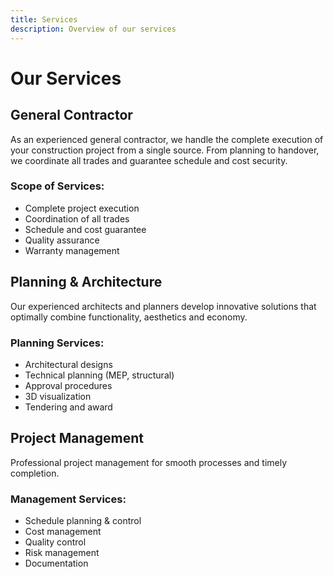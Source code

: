```yaml
---
title: Services
description: Overview of our services
---
```


# Our Services

## General Contractor

As an experienced general contractor, we handle the complete execution of your construction project from a single source. From planning to handover, we coordinate all trades and guarantee schedule and cost security.

### Scope of Services:

- Complete project execution
- Coordination of all trades
- Schedule and cost guarantee
- Quality assurance
- Warranty management

## Planning & Architecture

Our experienced architects and planners develop innovative solutions that optimally combine functionality, aesthetics and economy.

### Planning Services:

- Architectural designs
- Technical planning (MEP, structural)
- Approval procedures
- 3D visualization
- Tendering and award

## Project Management

Professional project management for smooth processes and timely completion.

### Management Services:

- Schedule planning & control
- Cost management
- Quality control
- Risk management
- Documentation
